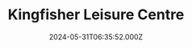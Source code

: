 ---
date: 2024-05-31T06:35:52.000Z
title: Kingfisher Leisure Centre
latitude: 52.03620184015773
longitude: 0.7340587308937416
category: checkin
---